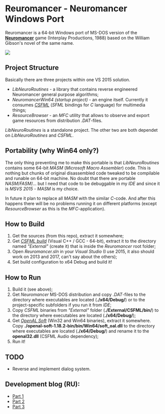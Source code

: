 # Reuromancer - Neuromancer Windows Port

Reuromancer is a 64-bit Windows port of MS-DOS version of the [**Neuromancer**][1] game (Interplay Productions, 1988) based on the William Gibson's novel of the same name.

<img src="https://habrastorage.org/webt/fe/9d/o8/fe9do8rmm54duesh6-k4f6wkcrm.gif" />

## Project Structure

Basically there are three projects within one VS 2015 solution.

* _LibNeuroRoutines_ - a library that contains reverse engineered Neuromancer general purpose algorithms;
* _NeuromancerWin64 (startup project)_ - an engine itself. Currently it consumes [_CSFML_][2] (_SFML_ bindings for _C_ language) for multimedia things;
* _ResourceBrowser_ - an _MFC_ utility that allows to observe and export game resources from distribution _.DAT_-files.

_LibNeuroRoutines_ is a standalone project. The other two are both dependet on _LibNeuroRoutines_ and _CSFML_.

## Portability (why Win64 only?)

The only thing preventing me to make this portable is that _LibNeuroRoutines_ contains some 64-bit _MASM_ (_Microsoft Macro Assembler_) code. This is nothing but chunks of original disassembled code tweaked to be compilable and runable on 64-bit machine. No doubt that there are portable _NASM_/_FASM_/... but I need that code to be debuggable in my _IDE_ and since it is _MSVS 2015_ - _MASM_ is my choice.

In future it plan to replace all _MASM_ with the similar _C_-code. And after this happens there will be no problems running it on different platforms (except _ResourceBrowser_ as this is the _MFC_-application).

## How to Build

1. Get the sources (from this repo), extract it somewhere;
2. Get [_CSFML build_][2] (Visual C++ / GCC - 64-bit), extract it to the directory named _"External"_ (create it) that is inside the _Reuromancer_ root folder;
3. Open _Reuromancer.sln_ in your _Visual Studio_ (I use 2015, it also should work on 2013 and 2017, can't say about the others);
4. Set build configuration to x64 Debug and build it!

## How to Run

1. Build it (see above);
2. Get _Neuromancer_ MS-DOS distribution and copy _.DAT_-files to the directory where executables are located (__./x64/Debug/__) or to the project-specific subfolders if you run it from _IDE_;
3. Copy _CSFML_ binaries from _"External"_ folder (__./External/CSFML/bin/__) to the directory where executables are located (__./x64/Debug/__);
4. Get [_OpenAL Soft_][3] (Win32 and Win64 binaries), extract it somewhere. Copy __./openal-soft-1.18.2-bin/bin/Win64/soft_oal.dll__ to the directory where executables are located (__./x64/Debug/__) and rename it to the __openal32.dll__ (CSFML Audio dependency);
5. Run it!

## TODO

* Reverse and implement dialog system.

## Development blog (RU):

* [Part 1][4]
* [Part 2][5]
* [Part 3][6]

[1]:https://en.wikipedia.org/wiki/Neuromancer_(video_game)
[2]:https://www.sfml-dev.org/download/csfml/
[3]:http://kcat.strangesoft.net/openal.html#download
[4]:https://habr.com/post/352050/
[5]:https://habr.com/post/357972/
[6]:https://habr.com/post/415555/
